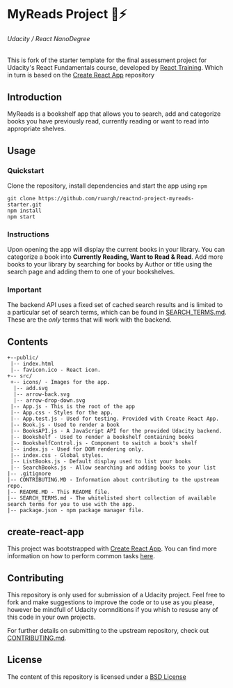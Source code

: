 # MyReads Project :beginner::zap:
###### Udacity / React NanoDegree

This is fork of the starter template for the final assessment project for Udacity's React Fundamentals course, developed by [React Training](https://reacttraining.com). Which in turn is based on the  [Create React App](https://github.com/facebookincubator/create-react-app) repository

## Introduction
MyReads is a bookshelf app that allows you to search, add and categorize books you have previously read, currently reading or want to read into appropriate shelves.

## Usage

### Quickstart
Clone the repository, install dependencies and start the app using `npm`

```
git clone https://github.com/ruargh/reactnd-project-myreads-starter.git
npm install
npm start
```
### Instructions
Upon opening the app will display the current books in your library. You can categorize a book into **Currently Reading, Want to Read & Read**.
Add more books to your library by searching for books by Author or title using the search page and adding them to one of your bookshelves.

### Important
The backend API uses a fixed set of cached search results and is limited to a particular set of search terms, which can be found in [SEARCH_TERMS.md](SEARCH_TERMS.md). These are the _only_ terms that will work with the backend.

## Contents
```
+--public/    
 |-- index.html
 |-- favicon.ico - React icon.
+-- src/
 +-- icons/ - Images for the app.
  |-- add.svg
  |-- arrow-back.svg
  |-- arrow-drop-down.svg
 |-- App.js - This is the root of the app
 |-- App.css - Styles for the app.
 |-- App.test.js - Used for testing. Provided with Create React App.
 |-- Book.js - Used to render a book
 |-- BooksAPI.js - A JavaScript API for the provided Udacity backend.
 |-- Bookshelf - Used to render a bookshelf containing books
 |-- BookshelfControl.js - Component to switch a book's shelf
 |-- index.js - Used for DOM rendering only.
 |-- index.css - Global styles.
 |-- ListBooks.js - Default display used to list your books
 |-- SearchBooks.js - Allow searching and adding books to your list
|-- .gitignore
|-- CONTRIBUTING.MD - Information about contributing to the upstream repo.
|-- README.MD - This README file.
|-- SEARCH_TERMS.md - The whitelisted short collection of available search terms for you to use with the app.
|-- package.json - npm package manager file.
```

## create-react-app

This project was bootstrapped with [Create React App](https://github.com/facebookincubator/create-react-app). You can find more information on how to perform common tasks [here](https://github.com/facebookincubator/create-react-app/blob/master/packages/react-scripts/template/README.md).

## Contributing

This repository is only used for submission of a Udacity project. Feel free to fork and make suggestions to improve the code or to use as you please, however be mindfull of Udacity comnditions if you whish to resuse any of this code in your own projects.

For further details on submitting to the upstream repository, check out [CONTRIBUTING.md](CONTRIBUTING.md).

## License

The content of this repository is licensed under a [BSD License](create-react-app/LICENSE)
